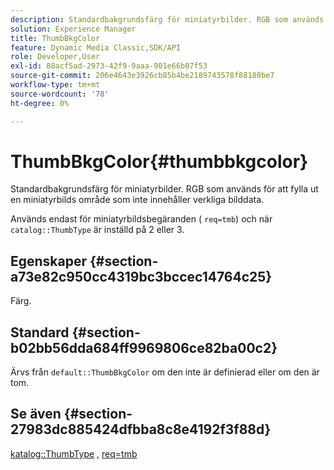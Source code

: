 ```yaml
---
description: Standardbakgrundsfärg för miniatyrbilder. RGB som används för att fylla ut en miniatyrbilds område som inte innehåller verkliga bilddata.
solution: Experience Manager
title: ThumbBkgColor
feature: Dynamic Media Classic,SDK/API
role: Developer,User
exl-id: 88acf5ad-2973-42f9-9aaa-901e66b07f53
source-git-commit: 206e4643e3926cb85b4be2189743578f88180be7
workflow-type: tm+mt
source-wordcount: '78'
ht-degree: 0%

---
```


# ThumbBkgColor{#thumbbkgcolor}

Standardbakgrundsfärg för miniatyrbilder. RGB som används för att fylla ut en miniatyrbilds område som inte innehåller verkliga bilddata.

Används endast för miniatyrbildsbegäranden ( `req=tmb`) och när `catalog::ThumbType` är inställd på 2 eller 3.

## Egenskaper {#section-a73e82c950cc4319bc3bccec14764c25}

Färg.

## Standard {#section-b02bb56dda684ff9969806ce82ba00c2}

Ärvs från `default::ThumbBkgColor` om den inte är definierad eller om den är tom.

## Se även {#section-27983dc885424dfbba8c8e4192f3f88d}

[katalog::ThumbType](../../../../../is-api/image-catalog/image-serving-api-ref/c-image-catalog-reference/c-image-svg-data-reference/c-image-data-reference/r-thumbtype-cat.md#reference-41149ddffc8749cba2f8d9c8e2611e03) , [req=tmb](../../../../../is-api/http-ref/image-serving-api-ref/c-http-protocol-reference/c-command-reference/r-req/r-req.md#reference-907cdb4a97034db7ad94695f25552e76)
